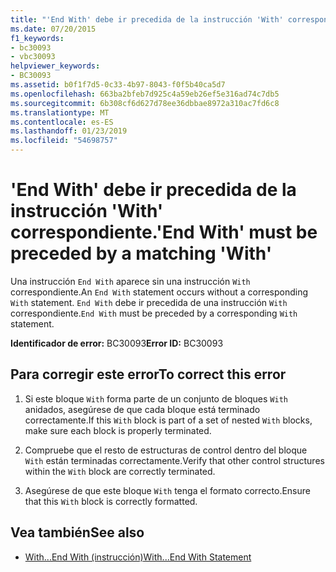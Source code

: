 ```yaml
---
title: "'End With' debe ir precedida de la instrucción 'With' correspondiente."
ms.date: 07/20/2015
f1_keywords:
- bc30093
- vbc30093
helpviewer_keywords:
- BC30093
ms.assetid: b0f1f7d5-0c33-4b97-8043-f0f5b40ca5d7
ms.openlocfilehash: 663ba2bfeb7d925c4a59eb26ef5e316ad74c7db5
ms.sourcegitcommit: 6b308cf6d627d78ee36dbbae8972a310ac7fd6c8
ms.translationtype: MT
ms.contentlocale: es-ES
ms.lasthandoff: 01/23/2019
ms.locfileid: "54698757"
---
```

# <a name="end-with-must-be-preceded-by-a-matching-with"></a><span data-ttu-id="2ce57-102">'End With' debe ir precedida de la instrucción 'With' correspondiente.</span><span class="sxs-lookup"><span data-stu-id="2ce57-102">'End With' must be preceded by a matching 'With'</span></span>
<span data-ttu-id="2ce57-103">Una instrucción `End With` aparece sin una instrucción `With` correspondiente.</span><span class="sxs-lookup"><span data-stu-id="2ce57-103">An `End With` statement occurs without a corresponding `With` statement.</span></span> <span data-ttu-id="2ce57-104">`End With` debe ir precedida de una instrucción `With` correspondiente.</span><span class="sxs-lookup"><span data-stu-id="2ce57-104">`End With` must be preceded by a corresponding `With` statement.</span></span>  
  
 <span data-ttu-id="2ce57-105">**Identificador de error:** BC30093</span><span class="sxs-lookup"><span data-stu-id="2ce57-105">**Error ID:** BC30093</span></span>  
  
## <a name="to-correct-this-error"></a><span data-ttu-id="2ce57-106">Para corregir este error</span><span class="sxs-lookup"><span data-stu-id="2ce57-106">To correct this error</span></span>  
  
1.  <span data-ttu-id="2ce57-107">Si este bloque `With` forma parte de un conjunto de bloques `With` anidados, asegúrese de que cada bloque está terminado correctamente.</span><span class="sxs-lookup"><span data-stu-id="2ce57-107">If this `With` block is part of a set of nested `With` blocks, make sure each block is properly terminated.</span></span>  
  
2.  <span data-ttu-id="2ce57-108">Compruebe que el resto de estructuras de control dentro del bloque `With` están terminadas correctamente.</span><span class="sxs-lookup"><span data-stu-id="2ce57-108">Verify that other control structures within the `With` block are correctly terminated.</span></span>  
  
3.  <span data-ttu-id="2ce57-109">Asegúrese de que este bloque `With` tenga el formato correcto.</span><span class="sxs-lookup"><span data-stu-id="2ce57-109">Ensure that this `With` block is correctly formatted.</span></span>  
  
## <a name="see-also"></a><span data-ttu-id="2ce57-110">Vea también</span><span class="sxs-lookup"><span data-stu-id="2ce57-110">See also</span></span>
- [<span data-ttu-id="2ce57-111">With...End With (instrucción)</span><span class="sxs-lookup"><span data-stu-id="2ce57-111">With...End With Statement</span></span>](../../visual-basic/language-reference/statements/with-end-with-statement.md)

